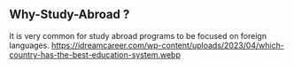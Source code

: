 Why-Study-Abroad ?
------------------
It is very common for study abroad programs to be focused on foreign languages.
https://idreamcareer.com/wp-content/uploads/2023/04/which-country-has-the-best-education-system.webp
